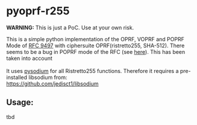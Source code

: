 # pyoprf-r255
**WARNING:** This is just a PoC. Use at your own risk.

This is a simple python implementation of the OPRF, VOPRF and POPRF Mode of [RFC 9497](https://datatracker.ietf.org/doc/html/rfc9497) with ciphersuite OPRF(ristretto255, SHA-512). There seems to be a bug in POPRF mode of the RFC (see [here](https://www.rfc-editor.org/errata/eid7999)). This has been taken into account<br /> <br />
It uses [pysodium](https://github.com/stef/pysodium) for all Ristretto255 functions. Therefore it requires a pre-installed libsodium from: <br />
https://github.com/jedisct1/libsodium
## Usage:
tbd